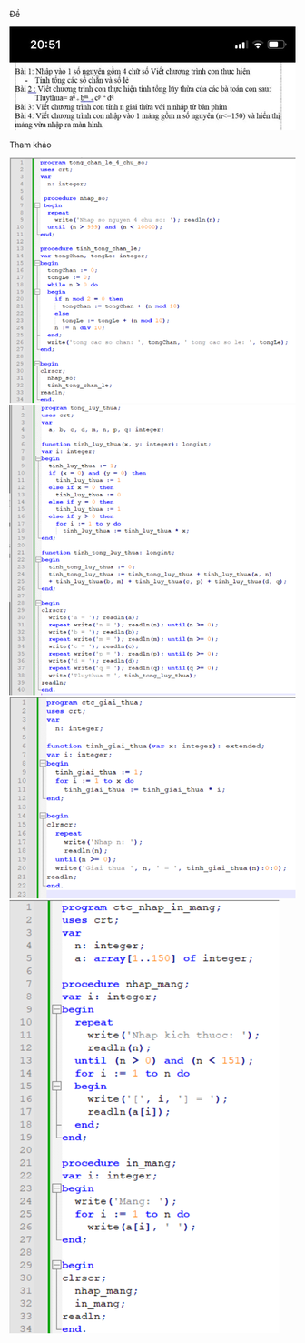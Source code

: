Đề

![pic_de](https://github.com/NghiLaam/BaiTap_TinHocPhoThongPascalPPython/blob/master/BaiTapCTCDPT/DuongPhuongThao.jpg)

Tham khảo

![pic_giai](https://github.com/NghiLaam/BaiTap_TinHocPhoThongPascalPPython/blob/master/BaiTapCTCDPT/1.png)
![pic_giai](https://github.com/NghiLaam/BaiTap_TinHocPhoThongPascalPPython/blob/master/BaiTapCTCDPT/2.png)
![pic_giai](https://github.com/NghiLaam/BaiTap_TinHocPhoThongPascalPPython/blob/master/BaiTapCTCDPT/3.png)
![pic_giai](https://github.com/NghiLaam/BaiTap_TinHocPhoThongPascalPPython/blob/master/BaiTapCTCDPT/4.png)

